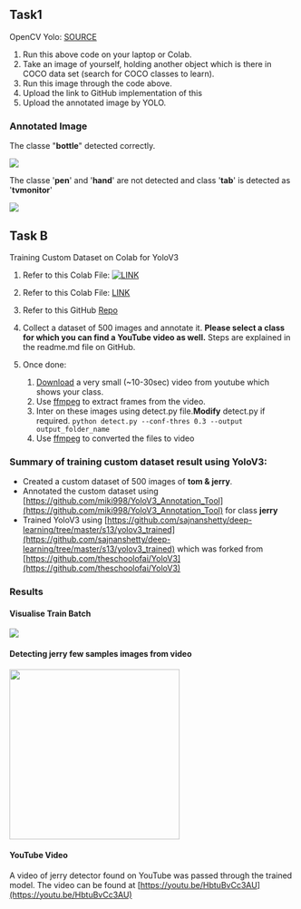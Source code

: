 ## Task1
OpenCV Yolo: [SOURCE ](https://pysource.com/2019/06/27/yolo-object-detection-using-opencv-with-python/)

1. Run this above code on your laptop or Colab. 
2. Take an image of yourself, holding another object which is there in COCO data set (search for COCO classes to learn). 
3. Run this image through the code above. 
4. Upload the link to GitHub implementation of this
5. Upload the annotated image by YOLO. 

### Annotated Image
The classe "**bottle**" detected correctly.

<img src="yoloopencv/image4_detect.PNG">

The classe '**pen**' and '**hand**' are not detected and class '**tab**' is detected as '**tvmonitor**'

<img src="yoloopencv/image3_detect.PNG">

## Task B
Training Custom Dataset on Colab for YoloV3
1. Refer to this Colab File:
[![LINK](https://colab.research.google.com/assets/colab-badge.svg)](https://colab.research.google.com/github/uday96/EVA4-TSAI/blob/master/S13/EVA4_S13_Solution_YoloV3.ipynb)

1.  Refer to this Colab File: [LINK ](https://colab.research.google.com/drive/1LbKkQf4hbIuiUHunLlvY-cc0d_sNcAgS)
2.  Refer to this GitHub [Repo](https://github.com/theschoolofai/YoloV3)
3.  Collect a dataset of 500 images and annotate it. **Please select a class for which you can find a YouTube video as well.** Steps are explained in the readme.md file on GitHub.
4.  Once done:
    1.  [Download](https://www.y2mate.com/en19)  a very small (~10-30sec) video from youtube which shows your class.
    2.  Use [ffmpeg](https://en.wikibooks.org/wiki/FFMPEG_An_Intermediate_Guide/image_sequence)  to extract frames from the video.
    3.  Inter on these images using detect.py file.**Modify** detect.py if required.
        `python detect.py --conf-thres 0.3 --output output_folder_name`
    4.  Use [ffmpeg](https://en.wikibooks.org/wiki/FFMPEG_An_Intermediate_Guide/image_sequence)  to converted the files to video

###	Summary of training custom dataset result using YoloV3:
- Created a custom dataset of 500 images of **tom & jerry**.
- Annotated the custom dataset using [https://github.com/miki998/YoloV3_Annotation_Tool](https://github.com/miki998/YoloV3_Annotation_Tool) for class **jerry**
- Trained YoloV3 using [https://github.com/sajnanshetty/deep-learning/tree/master/s13/yolov3_trained](https://github.com/sajnanshetty/deep-learning/tree/master/s13/yolov3_trained) which was forked from [https://github.com/theschoolofai/YoloV3](https://github.com/theschoolofai/YoloV3)

### Results

#### Visualise Train Batch
<img src="YoloV3/images/train_batch.PNG">

#### Detecting jerry few samples images from video
<img src="YoloV3/images/detected_images.PNG" height="300">

#### YouTube Video
A video of jerry detector found on YouTube was passed through the trained model. 
The video can be found at [https://youtu.be/HbtuBvCc3AU](https://youtu.be/HbtuBvCc3AU)



